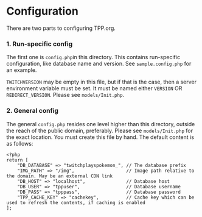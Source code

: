 # Configuration

There are two parts to configuring TPP.org.

### 1. Run-specific config

The first one is `config.php`in this directory. This contains run-specific configuration, like database name and version. See `sample.config.php` for an example. 

`TWITCHVERSION` may be empty in this file, but if that is the case, then a server environment variable must be set. It must be named either `VERSION` OR `REDIRECT_VERSION`. Please see `models/Init.php`.

### 2. General config

The general `config.php` resides one level higher than this directory, outside the reach of the public domain, preferably. Please see `models/Init.php` for the exact location. You must create this file by hand. The default content is as follows:

    <?php
    return [
        "DB_DATABASE" => "twitchplayspokemon_", // The database prefix
        "IMG_PATH" => "/img",                   // Image path relative to the domain. May be an external CDN link
        "DB_HOST" => "localhost",               // Database host
        "DB_USER" => "tppuser",                 // Database username
        "DB_PASS" => "tpppass",                 // Database password
        "TPP_CACHE_KEY" => "cachekey",          // Cache key which can be used to refresh the contents, if caching is enabled
    ];
